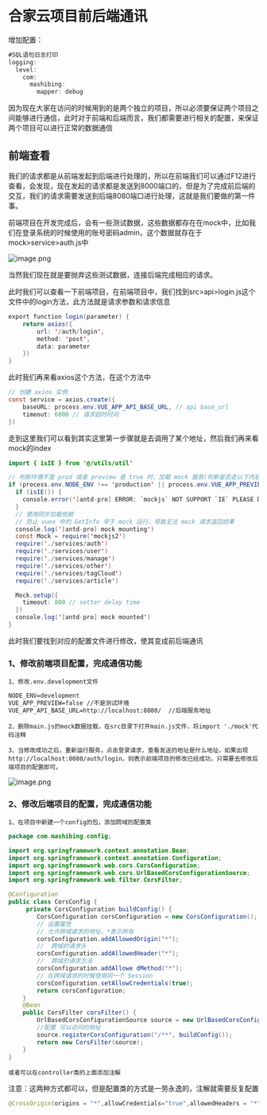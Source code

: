 # 合家云项目前后端通讯

增加配置：

```java
#SQL语句日志打印
logging:
  level:
    com:
      mashibing:
        mapper: debug
```

因为现在大家在访问的时候用到的是两个独立的项目，所以必须要保证两个项目之间能够进行通信，此时对于前端和后端而言，我们都需要进行相关的配置，来保证两个项目可以进行正常的数据通信

## 前端查看

我们的请求都是从前端发起到后端进行处理的，所以在前端我们可以通过F12进行查看，会发现，现在发起的请求都是发送到8000端口的，但是为了完成前后端的交互，我们的请求需要发送到后端8080端口进行处理，这就是我们要做的第一件事。

前端项目在开发完成后，会有一些测试数据，这些数据都存在在mock中，比如我们在登录系统的时候使用的账号密码admin，这个数据就存在于mock>service>auth.js中

![image.png](https://fynotefile.oss-cn-zhangjiakou.aliyuncs.com/fynote/fyfile/1396/1650373220062/e0526e3213bc47ffb61bf362f518907f.png)

当然我们现在就是要抛弃这些测试数据，连接后端完成相应的请求。

此时我们可以查看一下前端项目，在前端项目中，我们找到src>api>login.js这个文件中的login方法，此方法就是请求参数和请求信息

```java
export function login(parameter) {
    return axios({
        url: '/auth/login',
        method: 'post',
        data: parameter
    })
}
```

此时我们再来看axios这个方法，在这个方法中

```java
// 创建 axios 实例
const service = axios.create({
    baseURL: process.env.VUE_APP_API_BASE_URL, // api base_url
    timeout: 6000 // 请求超时时间
})
```

走到这里我们可以看到其实这里第一步骤就是去调用了某个地址，然后我们再来看mock的index

```java
import { isIE } from '@/utils/util'

// 判断环境不是 prod 或者 preview 是 true 时，加载 mock 服务(判断是否走以下内容，我们现在需要不走以下内容)
if (process.env.NODE_ENV !== 'production' || process.env.VUE_APP_PREVIEW === 'true') {
  if (isIE()) {
    console.error('[antd-pro] ERROR: `mockjs` NOT SUPPORT `IE` PLEASE DO NOT USE IN `production` ENV.')
  }
  // 使用同步加载依赖
  // 防止 vuex 中的 GetInfo 早于 mock 运行，导致无法 mock 请求返回结果
  console.log('[antd-pro] mock mounting')
  const Mock = require('mockjs2')
  require('./services/auth')
  require('./services/user')
  require('./services/manage')
  require('./services/other')
  require('./services/tagCloud')
  require('./services/article')

  Mock.setup({
    timeout: 800 // setter delay time
  })
  console.log('[antd-pro] mock mounted')
}

```

此时我们要找到对应的配置文件进行修改，使其变成前后端通讯

### 1、修改前端项目配置，完成通信功能

```
1、修改.env.development文件
```

```tex
NODE_ENV=development
VUE_APP_PREVIEW=false //不是测试环境
VUE_APP_API_BASE_URL=http://localhost:8080/  //后端服务地址
```

```
2、删除main.js的mock数据挂载，在src目录下打开main.js文件，将import './mock'代码注释
```

```
3、当修改成功之后，重新运行服务，点击登录请求，查看发送的地址是什么地址，如果出现http://localhost:8080/auth/login，则表示前端项目的修改已经成功，只需要去修改后端项目的配置即可。
```

![image.png](https://fynotefile.oss-cn-zhangjiakou.aliyuncs.com/fynote/fyfile/1396/1650373220062/d902f2273bb74fc9885316c394f7ba75.png)

### 2、修改后端项目的配置，完成通信功能

```
1、在项目中新建一个config的包，添加跨域的配置类
```

```java
package com.mashibing.config;

import org.springframework.context.annotation.Bean;
import org.springframework.context.annotation.Configuration;
import org.springframework.web.cors.CorsConfiguration;
import org.springframework.web.cors.UrlBasedCorsConfigurationSource;
import org.springframework.web.filter.CorsFilter;

@Configuration
public class CorsConfig {
     private CorsConfiguration buildConfig() {
        CorsConfiguration corsConfiguration = new CorsConfiguration();
        // 设置属性
        // 允许跨域请求的地址，*表示所有
        corsConfiguration.addAllowedOrigin("*");
        //  跨域的请求头
        corsConfiguration.addAllowedHeader("*");
        //  跨域的请求方法
        corsConfiguration.addAllowe	dMethod("*");
        // 在跨域请求的时候使用同一个 Session
        corsConfiguration.setAllowCredentials(true);
        return corsConfiguration;
    }
    @Bean
    public CorsFilter corsFilter() {
        UrlBasedCorsConfigurationSource source = new UrlBasedCorsConfigurationSource();
        //配置 可以访问的地址
        source.registerCorsConfiguration("/**", buildConfig()); 
        return new CorsFilter(source);
    }
}
```

```
或者可以在controller类的上面添加注解
```

注意：这两种方式都可以，但是配置类的方式是一劳永逸的，注解就需要反复配置

```java
@CrossOrigin(origins = "*",allowCredentials="true",allowedHeaders = "*",methods = {})
```

